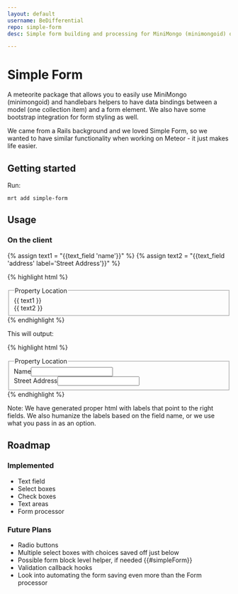 ```yaml
---
layout: default
username: BeDifferential
repo: simple-form
desc: Simple form building and processing for MiniMongo (minimongoid) objects.

---
```



# Simple Form

A meteorite package that allows you to easily use MiniMongo (minimongoid) and handlebars helpers to have data bindings between a model (one collection item) and a form element. We also have some bootstrap integration for form styling as well.

We came from a Rails background and we loved Simple Form, so we wanted to have similar functionality when working on Meteor - it just makes life easier.

## Getting started

Run:

```
mrt add simple-form
```

## Usage

### On the client

{% assign text1 = "{{text_field 'name'}}" %}
{% assign text2 = "{{text_field 'address' label='Street Address'}}" %}

{% highlight html %}
<fieldset>
  <legend>Property Location</legend>
  <div class="form-group">
    {{ text1 }}
  </div>
  <div class="row">
    <div class="col-md-6">
      <div class="form-group">
        {{ text2 }}
      </div>
    </div>
  </div>
</fieldset>
{% endhighlight %}

This will output:

{% highlight html %}
<fieldset>
  <legend>Property Location</legend>
  <div class="form-group">
    <label for="name">Name</label><input type="text" id="name" name="name" value="" class="form-control">
  </div>
  <div class="row">
    <div class="col-md-6">
      <div class="form-group">
        <label for="address">Street Address</label><input type="text" id="address" name="address" value="" class="form-control">
      </div>
    </div>
  </div>
</fieldset>
{% endhighlight %}

Note: We have generated proper html with labels that point to the right fields.  We also humanize the labels based on the field name, or we use what you pass in as an option.

## Roadmap

### Implemented

* Text field
* Select boxes
* Check boxes
* Text areas
* Form processor

### Future Plans

* Radio buttons
* Multiple select boxes with choices saved off just below
* Possible form block level helper, if needed {{#simpleForm}}
* Validation callback hooks
* Look into automating the form saving even more than the Form processor
